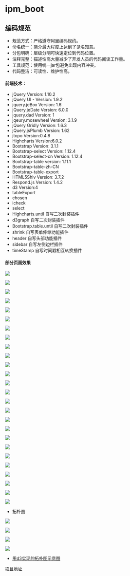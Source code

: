 # ipm_boot

##  编码规范

- 规范方式：严格遵守阿里编码规约。
- 命名统一：简介最大程度上达到了见名知意。
- 分包明确：层级分明可快速定位到代码位置。
- 注释完整：描述性高大量减少了开发人员的代码阅读工作量。
- 工具规范：使用统一jar包避免出现内容冲突。
- 代码整洁：可读性、维护性高。

#### 前端技术：

* jQuery Version: 1.10.2
* jQuery UI - Version: 1.9.2
* jquery.jeBox Version: 1.6 
* jQuery.jeDate Version: 6.0.0
* jquery.dad Version: 1
* jqeury.mosewheel Version: 3.1.9
* jQuery Gridly Version: 1.6.3
* jQuery.jsPlumb Version: 1.62
* jtopo Version:0.4.8
* Highcharts Version:6.0.2
* Bootstrap Version: 3.1.1
* Bootstrap-select Version: 1.12.4
* Bootstrap-select-cn Version: 1.12.4
* Bootstrap-table version: 1.11.1
* Bootstrap-table-zh-CN
* Bootstrap-table-export
* HTML5Shiv Version: 3.7.2 
* Respond.js Version: 1.4.2
* d3 Version:4
* tableExport
* chosen
* icheck
* select
* Highcharts.until 自写二次封装插件
* d3graph 自写二次封装插件
* Bootstrap.table.until 自写二次封装插件
* shrink 自写表单伸缩功能插件
* header 自写头部功能插件
* sidebar 自写左侧边栏插件
* timeStamp 自写时间戳相互转换插件

#### 部分页面效果

![](src/main/webapp/img/demo-Img/1.png)

![](src/main/webapp/img/demo-Img/2.png)

![](src/main/webapp/img/demo-Img/3.png)

![](src/main/webapp/img/demo-Img/4.png)

![](src/main/webapp/img/demo-Img/4-1.png)

![](src/main/webapp/img/demo-Img/5.png)

![](src/main/webapp/img/demo-Img/6.png)



![](src/main/webapp/img/demo-Img/7.png)

![](src/main/webapp/img/demo-Img/8.png)

![](src/main/webapp/img/demo-Img/9.png)

![](src/main/webapp/img/demo-Img/10.png)

![](src/main/webapp/img/demo-Img/11.png)

![](src/main/webapp/img/demo-Img/12.png)

![](src/main/webapp/img/demo-Img/13.png)

![](src/main/webapp/img/demo-Img/14.png)

![](src/main/webapp/img/demo-Img/15.png)

![](src/main/webapp/img/demo-Img/16.png)

![](src/main/webapp/img/demo-Img/17.png)

![](src/main/webapp/img/demo-Img/18.png)

![](src/main/webapp/img/demo-Img/19.png)

![](src/main/webapp/img/demo-Img/20.png)

![](src/main/webapp/img/demo-Img/21.png)

![](src/main/webapp/img/demo-Img/22.png)

![](src/main/webapp/img/demo-Img/23.png)

![](src/main/webapp/img/demo-Img/24.png)

![](src/main/webapp/img/demo-Img/25.png)

+ 拓朴图 

![](src/main/webapp/img/demo-Img/拓朴图/1.png)

![](src/main/webapp/img/demo-Img/拓朴图/2.png)



![](src/main/webapp/img/demo-Img/拓朴图/3.png)

![](src/main/webapp/img/demo-Img/拓朴图/4.png)

+ [用d3实现的拓朴图示意图](https://gitee.com/d3Object/d3ForceDemo)



[项目地址](http://175.102.15.166/)
